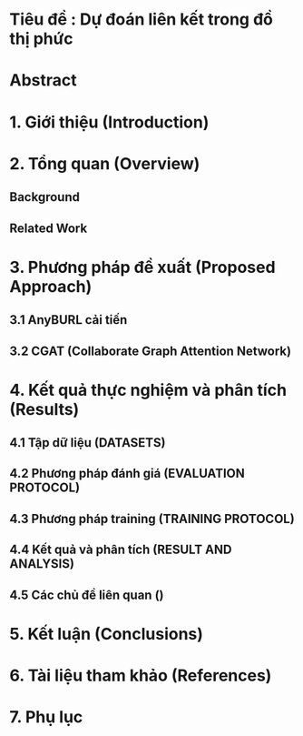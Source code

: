 # Tiêu đề : Dự đoán liên kết trong đồ thị phức

# Abstract

# 1. Giới thiệu (Introduction) 

# 2. Tổng quan (Overview)

## Background

## Related Work

# 3. Phương pháp đề xuất (Proposed Approach)
## 3.1 AnyBURL cải tiến

## 3.2 CGAT (Collaborate Graph Attention Network)


# 4. Kết quả thực nghiệm và phân tích (Results)

## 4.1 Tập dữ liệu (DATASETS)

## 4.2 Phương pháp đánh giá (EVALUATION PROTOCOL)

## 4.3 Phương pháp training (TRAINING PROTOCOL)

## 4.4 Kết quả và phân tích (RESULT AND ANALYSIS)

## 4.5 Các chủ đề liên quan ()

# 5. Kết luận (Conclusions)

# 6. Tài liệu tham khảo (References)

# 7. Phụ lục

